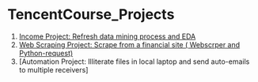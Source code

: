 # TencentCourse_Projects

1. [Income Project: Refresh data mining process and EDA](TecentCourse_Projects/tree/Income_Project)
2. [Web Scraping Project: Scrape from a financial site ( Webscrper and Python-request)](TecentCourse_Projects/tree/WebScraping_financialsite)
3. [Automation Project: Illiterate files in local laptop and send auto-emails to multiple receivers] 



